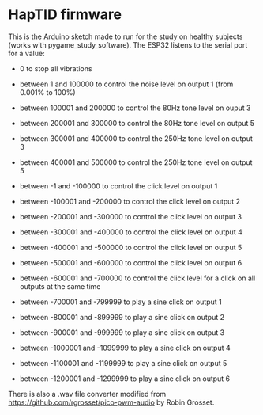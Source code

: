 # HapTID firmware

This is the Arduino sketch made to run for the study on healthy subjects (works with pygame_study_software).
The ESP32 listens to the serial port for a value:

- 0 to stop all vibrations

- between 1 and 100000 to control the noise level on output 1 (from 0.001% to 100%)

- between 100001 and 200000 to control the 80Hz tone level on ouput 3
- between 200001 and 300000 to control the 80Hz tone level on output 5
- between 300001 and 400000 to control the 250Hz tone level on output 3
- between 400001 and 500000 to control the 250Hz tone level on output 5

- between -1 and -100000 to control the click level on output 1
- between -100001 and -200000 to control the click level on output 2
- between -200001 and -300000 to control the click level on output 3
- between -300001 and -400000 to control the click level on output 4
- between -400001 and -500000 to control the click level on output 5
- between -500001 and -600000 to control the click level on output 6
- between -600001 and -700000 to control the click level for a click on all outputs at the same time

- between -700001 and -799999 to play a sine click on output 1
- between -800001 and -899999 to play a sine click on output 2
- between -900001 and -999999 to play a sine click on output 3
- between -1000001 and -1099999 to play a sine click on output 4
- between -1100001 and -1199999 to play a sine click on output 5
- between -1200001 and -1299999 to play a sine click on output 6


There is also a .wav file converter modified from https://github.com/rgrosset/pico-pwm-audio by Robin Grosset.